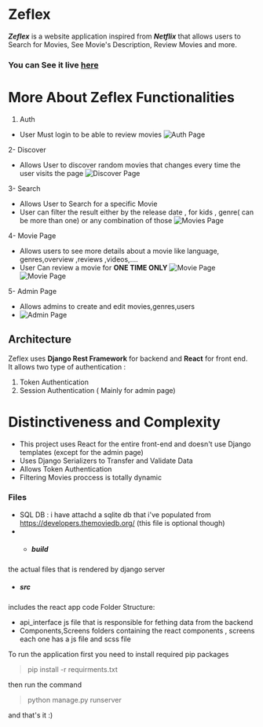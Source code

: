 # Zeflex 
_**Zeflex**_ is a website application inspired from _**Netflix**_ that allows users to Search for Movies, See Movie's Description, Review Movies and more.


### **You can See it live  [here](http://zeflex.herokuapp.com/)**

# More About Zeflex Functionalities

1. Auth
* User Must login to be able to review movies
![Auth Page](https://github.com/me50/AndrewBoshra/blob/web50/projects/2020/x/capstone/ScreenShots/login.png)


2- Discover
* Allows User to discover random movies that changes every time the user visits the page
![Discover Page](https://github.com/me50/AndrewBoshra/blob/web50/projects/2020/x/capstone/ScreenShots/discover.jpg)

3- Search
* Allows User to Search for a specific Movie 
* User can filter the result either by the release date , for kids , genre( can be more than one) or any combination of those
![Movies Page](https://github.com/me50/AndrewBoshra/blob/web50/projects/2020/x/capstone/ScreenShots/home%20%2B%20drawer.jpg)

4- Movie Page 
* Allows users to see more details about a movie like language, genres,overview ,reviews ,videos,....
* User Can review a movie for **ONE TIME ONLY**
![Movie Page](https://github.com/me50/AndrewBoshra/blob/web50/projects/2020/x/capstone/ScreenShots/movie%20page.jpg)
![Movie Page](https://github.com/me50/AndrewBoshra/blob/web50/projects/2020/x/capstone/ScreenShots/review.png)

5- Admin Page
* Allows admins to create and edit movies,genres,users 
* ![Admin Page](https://github.com/me50/AndrewBoshra/blob/web50/projects/2020/x/capstone/ScreenShots/adminpage.png)

## Architecture
Zeflex uses **Django Rest Framework** for backend and **React** for front end.   
It allows two type of authentication :
1. Token Authentication 
2. Session Authentication ( Mainly for admin page)
      

# Distinctiveness and Complexity
* This project uses React for the entire front-end and doesn't use Django templates (except for the admin page)
* Uses Django Serializers to Transfer and Validate Data
* Allows Token Authentication 
* Filtering Movies proccess is totally dynamic

### Files
* SQL DB : i have attachd a sqlite db that i've populated from https://developers.themoviedb.org/  (this file is optional though)
* * ##### build 
the actual files that is rendered by django server
* ##### src
includes the react app code Folder Structure:
* api_interface js file that is responsible for fething data from the backend
* Components,Screens folders containing the react components , screens each one has a js file and scss file

To run the application first you need to install required pip packages
> pip install -r requirments.txt

then run the command 
>python manage.py runserver

and that's it :)
